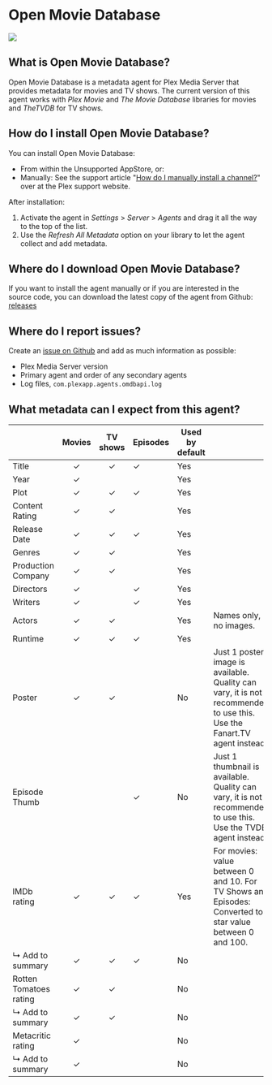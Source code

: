 Open Movie Database
===================
<img src="https://img.shields.io/github/release/piplongrun/OpenMovieDatabase.bundle.png?style=flat-square">

What is Open Movie Database?
----------------------------
Open Movie Database is a metadata agent for Plex Media Server that provides metadata for movies and TV shows. The current version of this agent works with *Plex Movie* and *The Movie Database* libraries for movies and *TheTVDB* for TV shows.

How do I install Open Movie Database?
-------------------------------------
You can install Open Movie Database:

 - From within the Unsupported AppStore, or:
 - Manually: See the support article "[How do I manually install a channel?](https://support.plex.tv/hc/en-us/articles/201187656-How-do-I-manually-install-a-channel-)" over at the Plex support website.

After installation:

1. Activate the agent in *Settings* > *Server* > *Agents* and drag it all the way to the top of the list.
2. Use the *Refresh All Metadata* option on your library to let the agent collect and add metadata.

Where do I download Open Movie Database?
----------------------------------------
If you want to install the agent manually or if you are interested in the source code, you can download the latest copy of the agent from Github: [releases](https://github.com/piplongrun/OpenMovieDatabase.bundle/releases)

Where do I report issues?
-------------------------
Create an [issue on Github](https://github.com/piplongrun/OpenMovieDatabase.bundle/issues) and add as much information as possible:
 - Plex Media Server version
 - Primary agent and order of any secondary agents
 - Log files, `com.plexapp.agents.omdbapi.log`

What metadata can I expect from this agent?
-------------------------------------------

|                              | Movies | TV shows | Episodes | Used by default | |
|------------------------------|:------:|:--------:|----------|-----------------|-|
| Title                        | ✓      | ✓        | ✓        | Yes             | |
| Year                         | ✓      |          |          | Yes             | |
| Plot                         | ✓      | ✓        | ✓        | Yes             | |
| Content Rating               | ✓      | ✓        |          | Yes             | |
| Release Date                 | ✓      | ✓        | ✓        | Yes             | |
| Genres                       | ✓      | ✓        |          | Yes             | |
| Production Company           | ✓      | ✓        |          | Yes             | |
| Directors                    | ✓      |          | ✓        | Yes             | |
| Writers                      | ✓      |          | ✓        | Yes             | |
| Actors                       | ✓      | ✓        |          | Yes             | Names only, no images.|
| Runtime                      | ✓      | ✓        | ✓        | Yes             | |
| Poster                       | ✓      | ✓        |          | No              | Just 1 poster image is available. Quality can vary, it is not recommended to use this. Use the Fanart.TV agent instead.|
| Episode Thumb                |        |          | ✓        | No              | Just 1 thumbnail is available. Quality can vary, it is not recommended to use this. Use the TVDB agent instead.|
| IMDb rating                  | ✓      | ✓        | ✓        | Yes             | For movies: value between 0 and 10. For TV Shows and Episodes: Converted to star value between 0 and 100.|
| ↳ Add to summary             | ✓      | ✓        | ✓        | No              | |
| Rotten Tomatoes rating       | ✓      | ✓        |          | No              | |
| ↳ Add to summary             | ✓      | ✓        |          | No              | |
| Metacritic rating            | ✓      |          |          | No              | |
| ↳ Add to summary             | ✓      |          |          | No              | |
